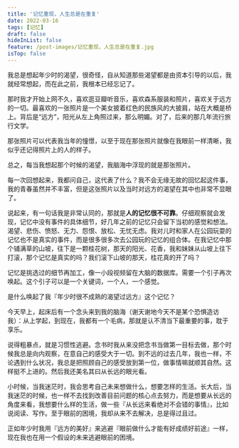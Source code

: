 ```yaml
---
title: '记忆重现，人生总是在重复'
date: 2022-03-16
tags: [记忆]
draft: false
hideInList: false
feature: /post-images/记忆重现，人生总是在重复.jpg
isTop: false
---
```


我总是想起年少时的渴望，很奇怪，自从知道那些渴望都是由资本引导的以后，我就经常想起，而在此之前，我根本已经忘记了。


<!--more-->


那时我才开始上网不久，喜欢逛豆瓣听音乐，喜欢森系服装和照片，喜欢关于远方的一切。最喜欢的一张照片是一个美女披着红色的民族风的大披肩，站在大概是桥上。背后是“远方”，阳光从左上角照过来，那么明媚。对了，后来的那几年流行旅行文学。

那张照片可以代表我当年的憧憬，以至于现在那张照片就像在我眼前一样清晰，我似乎还记得照片上的人的样子。

总之，每当我想起那个时候的渴望，我脑海中浮现的就是那张照片。

每一次回想起来，我都问自己，这代表了什么？我不会无缘无故的回忆起这件事，我的青春虽然并不丰富，但是这张照片以及当时对远方的渴望在其中也非常不显眼了。

说起来，有一句话我是非常认同的，那就是**人的记忆很不可靠**。仔细观察就会发现，记忆中没有事件的具体细节，好几年之前的记忆只会留下当初的感觉和想法。渴望、悲伤、愤怒、无力、怨恨、放松、无忧无虑。我对儿时和家人在公园玩耍的记忆也不是真实的事件，而是很多很多次去公园玩的记忆的组合体。在我记忆中那个铺满草的山坡，往下是一颗桂花树，那天的阳光、花香，我和妹妹从山坡上往下打滚，那个记忆是真实的吗？我们滚下山坡的那天，桂花真的开了吗？ 

记忆是挑选过的细节再加工，像一小段视频留在大脑的数据库。需要一个引子再次唤起。这个引子可以是一个关键词，一个人，一个感觉。

是什么唤起了我『年少时很不成熟的渴望过远方』这个记忆？

今天早上，起床后有一个念头来到我的脑海（谢天谢地今天不是某个恐惧造访我）：从上学起，到现在，我都有一个毛病，那就是认不清当下最重要的事，耽于享乐。

说得粗暴点，就是习惯性逃避。念书时我从来没把念书当做第一目标去做，那个时候我总是向内观察，在意自己的感受大于一切。到不远的过去几年，我也一样，不论遇到什么状况，我总是把照顾自己的感受放到第一位，做事情嘛就顺其自然。这样挺不上进的。然后我还美名其曰从长远的眼光看。

小时候，当我迷茫时，我会思考自己未来想做什么，想要怎样的生活。长大后，当我迷茫的时候，也一样不去找到改善目前问题的核心点去努力，而是想要从长远的角度来看，我想要什么样的生活，做一些『从长远来看绝对不会错的事情』，比如说阅读、写作。至于眼前的困境，我却从来不去解决，总是得过且过。

正如年少时我用『远方的美好』来逃避『眼前做什么才能有好成绩好前途』一样，现在我也在用一个假设的未来逃避眼前的困境。